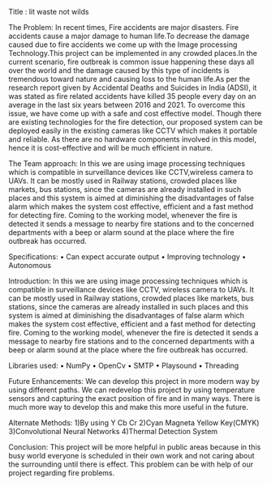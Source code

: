 Title : lit waste not wilds

The Problem:
In recent times, Fire accidents are major disasters. Fire accidents cause a major damage to human life.To decrease the damage caused due to fire accidents we come up with the Image processing Technology.This project can be implemented in any crowded places.In the current scenario, fire outbreak is common issue happening these days all over the world and the damage caused by this type of incidents is tremendous toward nature and causing loss to the human life.As per the research report given by Accidental Deaths and Suicides in India (ADSI), it was stated as fire related accidents have killed 35 people every day on an average in the last six years between 2016 and 2021. To overcome this issue, we have come up with a safe and cost effective model. Though there are existing technologies for the fire detection, our proposed system can be deployed easily in the existing cameras like CCTV which makes it portable and reliable. As there are no hardware components involved in this model, hence it is cost-effective and will be much efficient in nature.

The Team approach:
In this we are using image processing techniques which is compatible in surveillance devices like CCTV,wireless camera to UAVs. It can be mostly used in Railway stations, crowded places like markets, bus stations, since the cameras are already installed in such places and this system is aimed at diminishing 
the disadvantages of false alarm which makes the system cost effective, efficient and a fast method for detecting fire. Coming to the working model, whenever the fire is detected it sends a message to nearby fire stations and to the concerned departments with a beep or alarm sound at the place where the fire 
outbreak has occurred.

Specifications:
• Can expect accurate output
• Improving technology
• Autonomous

Introduction:
In this we are using image processing techniques which is compatible in surveillance devices like CCTV, wireless camera to UAVs. It can be mostly used in Railway stations, crowded places like markets, bus stations, since the cameras are already installed in such places and this system is aimed at diminishing the disadvantages of false alarm which makes the system cost effective, efficient and a fast method for detecting fire. Coming to the working model, whenever the fire is detected it sends a 
message to nearby fire stations and to the concerned departments with a beep or alarm sound at the place where the fire outbreak has occurred.

Libraries used:
• NumPy
• OpenCv
• SMTP 
• Playsound
• Threading

Future Enhancements:
We can develop this project in more modern way by using different paths. We can redevelop this project by using temperature sensors and capturing 
the exact position of fire and in many ways. There is much more way to develop this and make this more useful in the future.

Alternate Methods:
1)By using Y Cb Cr
2)Cyan Magneta Yellow Key(CMYK)
3)Convolutional Neural Networks
4)Thermal Detection System


Conclusion:
This project will be more helpful in public areas because in this busy world everyone is scheduled in their own work and not caring about the 
surrounding until there is effect. This problem can be with help of our project regarding fire problems.
